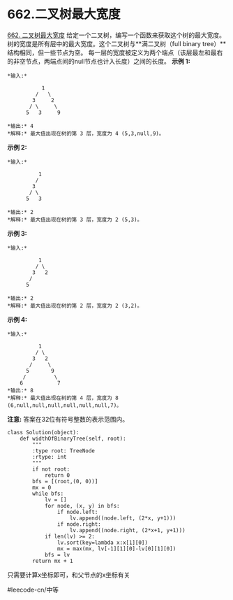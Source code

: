# 662.二叉树最大宽度
  [662. 二叉树最大宽度](https://leetcode-cn.com/problems/maximum-width-of-binary-tree/) 
给定一个二叉树，编写一个函数来获取这个树的最大宽度。树的宽度是所有层中的最大宽度。这个二叉树与**满二叉树（full binary tree）**结构相同，但一些节点为空。
每一层的宽度被定义为两个端点（该层最左和最右的非空节点，两端点间的null节点也计入长度）之间的长度。
**示例 1:**
```
*输入:* 

           1
         /   \
        3     2
       / \     \  
      5   3     9 

*输出:* 4
*解释:* 最大值出现在树的第 3 层，宽度为 4 (5,3,null,9)。
```
**示例 2:**
```
*输入:* 

          1
         /  
        3    
       / \       
      5   3     

*输出:* 2
*解释:* 最大值出现在树的第 3 层，宽度为 2 (5,3)。
```
**示例 3:**
```
*输入:* 

          1
         / \
        3   2 
       /        
      5      

*输出:* 2
*解释:* 最大值出现在树的第 2 层，宽度为 2 (3,2)。
```
**示例 4:**
```
*输入:* 

          1
         / \
        3   2
       /     \  
      5       9 
     /         \
    6           7
*输出:* 8
*解释:* 最大值出现在树的第 4 层，宽度为 8 (6,null,null,null,null,null,null,7)。
```
**注意:** 答案在32位有符号整数的表示范围内。

```
class Solution(object):
    def widthOfBinaryTree(self, root):
        """
        :type root: TreeNode
        :rtype: int
        """
        if not root:
            return 0
        bfs = [(root,(0, 0))]
        mx = 0
        while bfs:
            lv = []
            for node, (x, y) in bfs:
                if node.left:
                    lv.append((node.left, (2*x, y+1)))
                if node.right:
                    lv.append((node.right, (2*x+1, y+1)))
            if len(lv) >= 2:
                lv.sort(key=lambda x:x[1][0])                
                mx = max(mx, lv[-1][1][0]-lv[0][1][0])
            bfs = lv
        return mx + 1
```
只需要计算x坐标即可，和父节点的x坐标有关

#leecode-cn/中等